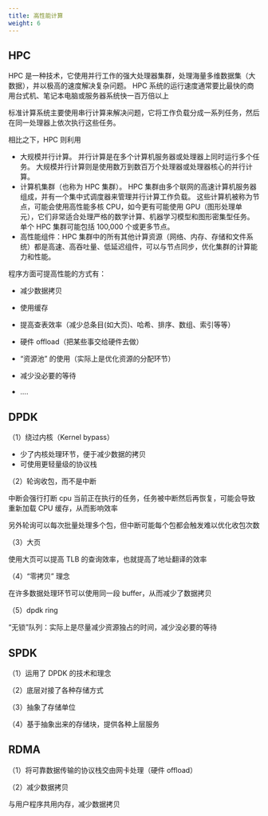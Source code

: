 ```yaml
---
title: 高性能计算
weight: 6
---
```


## HPC

HPC 是一种技术，它使用并行工作的强大处理器集群，处理海量多维数据集（大数据），并以极高的速度解决复杂问题。 HPC 系统的运行速度通常要比最快的商用台式机、笔记本电脑或服务器系统快一百万倍以上

标准计算系统主要使用串行计算来解决问题，它将工作负载分成一系列任务，然后在同一处理器上依次执行这些任务。

相比之下，HPC 则利用

- 大规模并行计算。 并行计算是在多个计算机服务器或处理器上同时运行多个任务。 大规模并行计算则是使用数万到数百万个处理器或处理器核心的并行计算。
- 计算机集群（也称为 HPC 集群）。 HPC 集群由多个联网的高速计算机服务器组成，并有一个集中式调度器来管理并行计算工作负载。 这些计算机被称为节点，可能会使用高性能多核 CPU，如今更有可能使用 GPU（图形处理单元），它们非常适合处理严格的数学计算、机器学习模型和图形密集型任务。 单个 HPC 集群可能包括 100,000 个或更多节点。
- 高性能组件：HPC 集群中的所有其他计算资源（网络、内存、存储和文件系统）都是高速、高吞吐量、低延迟组件，可以与节点同步，优化集群的计算能力和性能。

程序方面可提高性能的方式有：

- 减少数据拷贝
- 使用缓存
- 提高查表效率（减少总条目(如大页)、哈希、排序、数组、索引等等）
- 硬件 offload（把某些事交给硬件去做）
- “资源池” 的使用（实际上是优化资源的分配环节）
- 减少没必要的等待

- ....

## DPDK

（1）绕过内核（Kernel bypass）

- 少了内核处理环节，便于减少数据的拷贝
- 可使用更轻量级的协议栈

（2）轮询收包，而不是中断

中断会强行打断 cpu 当前正在执行的任务，任务被中断然后再恢复，可能会导致重新加载 CPU 缓存，从而影响效率

另外轮询可以每次批量处理多个包，但中断可能每个包都会触发难以优化收包次数

（3）大页

使用大页可以提高 TLB 的查询效率，也就提高了地址翻译的效率

（4）“零拷贝” 理念

在许多数据处理环节可以使用同一段 buffer，从而减少了数据拷贝

（5）dpdk ring

“无锁”队列：实际上是尽量减少资源独占的时间，减少没必要的等待

## SPDK

（1）运用了 DPDK 的技术和理念

（2）底层对接了各种存储方式

（3）抽象了存储单位

（4）基于抽象出来的存储块，提供各种上层服务

## RDMA

（1）将可靠数据传输的协议栈交由网卡处理（硬件 offload）

（2）减少数据拷贝

与用户程序共用内存，减少数据拷贝
